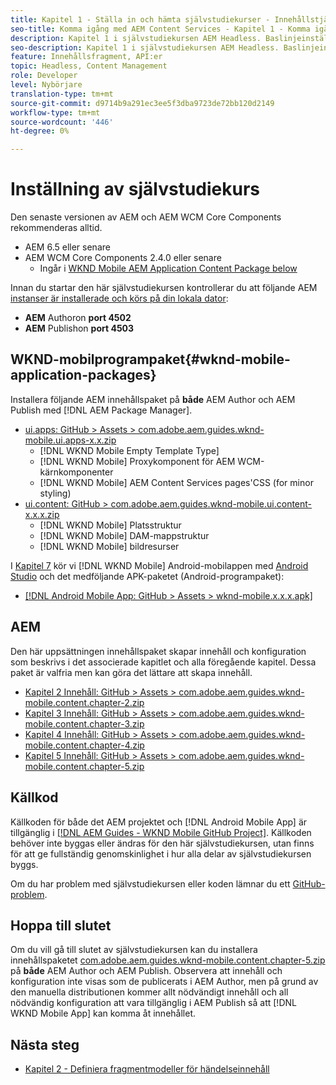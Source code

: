 ```yaml
---
title: Kapitel 1 - Ställa in och hämta självstudiekurser - Innehållstjänster
seo-title: Komma igång med AEM Content Services - Kapitel 1 - Komma igång med självstudiekurser
description: Kapitel 1 i självstudiekursen AEM Headless. Baslinjeinställningen för den AEM instansen av självstudiekursen.
seo-description: Kapitel 1 i självstudiekursen AEM Headless. Baslinjeinställningen för den AEM instansen av självstudiekursen.
feature: Innehållsfragment, API:er
topic: Headless, Content Management
role: Developer
level: Nybörjare
translation-type: tm+mt
source-git-commit: d9714b9a291ec3ee5f3dba9723de72bb120d2149
workflow-type: tm+mt
source-wordcount: '446'
ht-degree: 0%

---
```



# Inställning av självstudiekurs

Den senaste versionen av AEM och AEM WCM Core Components rekommenderas alltid.

* AEM 6.5 eller senare
* AEM WCM Core Components 2.4.0 eller senare
   * Ingår i [WKND Mobile AEM Application Content Package below](#wknd-mobile-application-packages)

Innan du startar den här självstudiekursen kontrollerar du att följande AEM [instanser är installerade och körs på din lokala dator](https://helpx.adobe.com/experience-manager/6-5/sites/deploying/using/deploy.html#Default%20Local%20Install):

* **AEM** Authoron  **port 4502**
* **AEM** Publishon  **port 4503**

## WKND-mobilprogrampaket{#wknd-mobile-application-packages}

Installera följande AEM innehållspaket på **både** AEM Author och AEM Publish med [!DNL AEM Package Manager].

* [ui.apps: GitHub > Assets > com.adobe.aem.guides.wknd-mobile.ui.apps-x.x.zip](https://github.com/adobe/aem-guides-wknd-mobile/releases/latest)
   * [!DNL WKND Mobile Empty Template Type]
   * [!DNL WKND Mobile] Proxykomponent för AEM WCM-kärnkomponenter
   * [!DNL WKND Mobile] AEM Content Services pages&#39;CSS (for minor styling)
* [ui.content: GitHub > com.adobe.aem.guides.wknd-mobile.ui.content-x.x.x.zip](https://github.com/adobe/aem-guides-wknd-mobile/releases/latest)
   * [!DNL WKND Mobile] Platsstruktur
   * [!DNL WKND Mobile] DAM-mappstruktur
   * [!DNL WKND Mobile] bildresurser

I [Kapitel 7](./chapter-7.md) kör vi [!DNL WKND Mobile] Android-mobilappen med [Android Studio](https://developer.android.com/studio) och det medföljande APK-paketet (Android-programpaket):

* [[!DNL Android Mobile App: GitHub > Assets > wknd-mobile.x.x.x.apk]](https://github.com/adobe/aem-guides-wknd-mobile/releases/latest)

## AEM

Den här uppsättningen innehållspaket skapar innehåll och konfiguration som beskrivs i det associerade kapitlet och alla föregående kapitel. Dessa paket är valfria men kan göra det lättare att skapa innehåll.

* [Kapitel 2 Innehåll: GitHub > Assets > com.adobe.aem.guides.wknd-mobile.content.chapter-2.zip](https://github.com/adobe/aem-guides-wknd-mobile/releases/latest)
* [Kapitel 3 Innehåll: GitHub > Assets > com.adobe.aem.guides.wknd-mobile.content.chapter-3.zip](https://github.com/adobe/aem-guides-wknd-mobile/releases/latest)
* [Kapitel 4 Innehåll: GitHub > Assets > com.adobe.aem.guides.wknd-mobile.content.chapter-4.zip](https://github.com/adobe/aem-guides-wknd-mobile/releases/latest)
* [Kapitel 5 Innehåll: GitHub > Assets > com.adobe.aem.guides.wknd-mobile.content.chapter-5.zip](https://github.com/adobe/aem-guides-wknd-mobile/releases/latest)

## Källkod

Källkoden för både det AEM projektet och [!DNL Android Mobile App] är tillgänglig i [[!DNL AEM Guides - WKND Mobile GitHub Project]](https://github.com/adobe/aem-guides-wknd-mobile). Källkoden behöver inte byggas eller ändras för den här självstudiekursen, utan finns för att ge fullständig genomskinlighet i hur alla delar av självstudiekursen byggs.

Om du har problem med självstudiekursen eller koden lämnar du ett [GitHub-problem](https://github.com/adobe/aem-guides-wknd-mobile/issues).

## Hoppa till slutet

Om du vill gå till slutet av självstudiekursen kan du installera innehållspaketet [com.adobe.aem.guides.wknd-mobile.content.chapter-5.zip](https://github.com/adobe/aem-guides-wknd-mobile/releases/latest) på **både** AEM Author och AEM Publish. Observera att innehåll och konfiguration inte visas som de publicerats i AEM Author, men på grund av den manuella distributionen kommer allt nödvändigt innehåll och all nödvändig konfiguration att vara tillgänglig i AEM Publish så att [!DNL WKND Mobile App] kan komma åt innehållet.


## Nästa steg

* [Kapitel 2 - Definiera fragmentmodeller för händelseinnehåll](./chapter-2.md)
